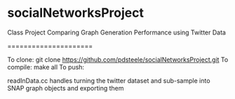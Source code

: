 socialNetworksProject
=====================

Class Project Comparing Graph Generation Performance using Twitter Data

=====================

To clone: git clone https://github.com/pdsteele/socialNetworksProject.git
To compile: make all
To push: 

readInData.cc handles turning the twitter dataset and sub-sample into SNAP graph objects and exporting them



